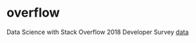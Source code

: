 # overflow
Data Science with Stack Overflow 2018 Developer Survey [data](https://www.kaggle.com/stackoverflow/stack-overflow-2018-developer-survey)
